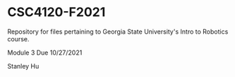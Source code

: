 # CSC4120-F2021
Repository for files pertaining to Georgia State University's Intro to Robotics course.

Module 3
Due 10/27/2021

Stanley Hu
